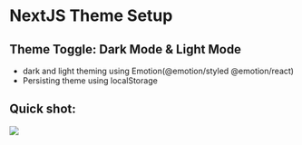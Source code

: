 # NextJS Theme Setup
## Theme Toggle: Dark Mode & Light Mode

- dark and light theming using Emotion(@emotion/styled @emotion/react)
- Persisting theme using localStorage

## Quick shot:

<img src="https://user-images.githubusercontent.com/7278348/224132178-d017a495-727f-4efa-8355-e2101f5bb57e.gif">
<!-- 
<table>
<tr>
<td><img src="https://user-images.githubusercontent.com/7278348/224132178-d017a495-727f-4efa-8355-e2101f5bb57e.gif"> </td>
</tr>
</table> -->
